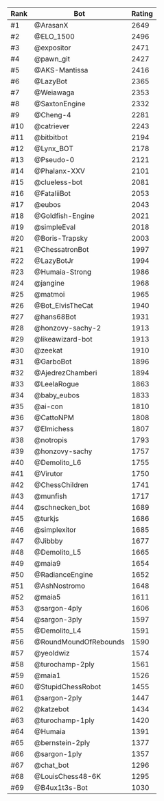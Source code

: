 Rank|Bot|Rating
---|---|---
#1|@ArasanX|2649
#2|@ELO_1500|2496
#3|@expositor|2471
#4|@pawn_git|2427
#5|@AKS-Mantissa|2416
#6|@LazyBot|2365
#7|@Weiawaga|2353
#8|@SaxtonEngine|2332
#9|@Cheng-4|2281
#10|@catriever|2243
#11|@bitbitbot|2194
#12|@Lynx_BOT|2178
#13|@Pseudo-0|2121
#14|@Phalanx-XXV|2101
#15|@clueless-bot|2081
#16|@FataliiBot|2053
#17|@eubos|2043
#18|@Goldfish-Engine|2021
#19|@simpleEval|2018
#20|@Boris-Trapsky|2003
#21|@ChessatronBot|1997
#22|@LazyBotJr|1994
#23|@Humaia-Strong|1986
#24|@jangine|1968
#25|@matmoi|1965
#26|@Bot_ElvisTheCat|1940
#27|@hans68Bot|1931
#28|@honzovy-sachy-2|1913
#29|@likeawizard-bot|1913
#30|@zeekat|1910
#31|@GarboBot|1896
#32|@AjedrezChamberi|1894
#33|@LeelaRogue|1863
#34|@baby_eubos|1833
#35|@ai-con|1810
#36|@CattoNPM|1808
#37|@Elmichess|1807
#38|@notropis|1793
#39|@honzovy-sachy|1757
#40|@Demolito_L6|1755
#41|@Virutor|1750
#42|@ChessChildren|1741
#43|@munfish|1717
#44|@schnecken_bot|1689
#45|@turkjs|1686
#46|@simplexitor|1685
#47|@Jibbby|1677
#48|@Demolito_L5|1665
#49|@maia9|1654
#50|@RadianceEngine|1652
#51|@AshNostromo|1648
#52|@maia5|1611
#53|@sargon-4ply|1606
#54|@sargon-3ply|1597
#55|@Demolito_L4|1591
#56|@RoundMoundOfRebounds|1590
#57|@yeoldwiz|1574
#58|@turochamp-2ply|1561
#59|@maia1|1526
#60|@StupidChessRobot|1455
#61|@sargon-2ply|1447
#62|@katzebot|1434
#63|@turochamp-1ply|1420
#64|@Humaia|1391
#65|@bernstein-2ply|1377
#66|@sargon-1ply|1357
#67|@chat_bot|1296
#68|@LouisChess48-6K|1295
#69|@B4ux1t3s-Bot|1030
